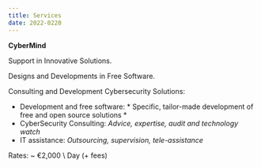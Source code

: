 ```yaml
---
title: Services
date: 2022-0220
---
```


**CyberMind**

Support in Innovative Solutions.

Designs and Developments in Free Software.

Consulting and Development Cybersecurity Solutions:
- Development and free software: * Specific, tailor-made development of free and open source solutions *
- CyberSecurity Consulting: *Advice, expertise, audit and technology watch*
- IT assistance: *Outsourcing, supervision, tele-assistance*

Rates: ~ €2,000 \ Day (+ fees) 